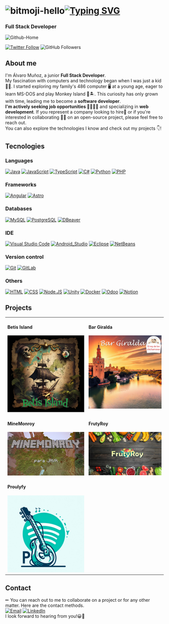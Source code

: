 
# ![bitmoji-hello](https://github.com/Prouly/Prouly/assets/80397239/d99dad50-f50c-4099-8910-6fbd664eafd7)[![Typing SVG](https://readme-typing-svg.demolab.com?font=Fira+Code&pause=1000&color=31C1F7&random=false&width=620&lines=Hello+there+%F0%9F%91%8B%2C+Im+%C3%81lvaro%2C+a+software+developer+%F0%9F%91%A8%F0%9F%8F%BB%E2%80%8D%F0%9F%92%BB)](https://git.io/typing-svg)

### Full Stack Developer
![Github-Home](https://github.com/Prouly/Prouly/assets/80397239/ac733691-49cf-4a4e-a93f-1c113a321350)

[![Twitter Follow](https://img.shields.io/twitter/follow/prouly?style=social)](https://twitter.com/prouly)
![GitHub Followers](https://img.shields.io/github/followers/prouly?style=social)

## About me
I'm Álvaro Muñoz, a junior **Full Stack Developer**. <br>My fascination with computers and technology began when I was just a kid 👦🏻. I started exploring my family's 486 computer 🖥 at a young age, eager to learn MS-DOS and play Monkey Island 🐒🏝. This curiosity has only grown with time, leading me to become a **software developer**. <br>**I'm actively seeking job opportunities 🔎👷🏻‍♂️** and specializing in **web development**. If you represent a company looking to hire🛒 or if you're interested in collaborating 🤝🏻 on an open-source project, please feel free to reach out. <br>You can also explore the technologies I know and check out my projects 👇!

## Tecnologies

### Languages
[![Java](https://img.shields.io/badge/Java-007396?style=for-the-badge&logo=openjdk&logoColor=white&labelColor=101010)](https://www.java.com/)
[![JavaScript](https://img.shields.io/badge/JavaScript-F7DF1E?style=for-the-badge&logo=javascript&logoColor=white&labelColor=101010)](https://www.javascript.com/)
[![TypeScript](https://img.shields.io/badge/TypeScript-007ACC?style=for-the-badge&logo=typescript&logoColor=white&labelColor=101010)](https://www.typescriptlang.org/)
[![C#](https://img.shields.io/badge/C%23-68217A?style=for-the-badge&logo=c-sharp&logoColor=white&labelColor=101010)](https://dotnet.microsoft.com/)
[![Python](https://img.shields.io/badge/Python-yellow?style=for-the-badge&logo=python&logoColor=white&labelColor=101010)](https://www.python.org/)
[![PHP](https://img.shields.io/badge/PHP-777BB4?style=for-the-badge&logo=php&logoColor=white&labelColor=101010)](https://www.php.net/)

### Frameworks
[![Angular](https://img.shields.io/badge/Angular-DD0031?style=for-the-badge&logo=angular&logoColor=white&labelColor=101010)](https://angular.io/)
[![Astro](https://img.shields.io/badge/Astro-ff7e33?style=for-the-badge&logo=astro&logoColor=white&labelColor=000000)](https://astro.build/)

### Databases
[![MySQL](https://img.shields.io/badge/MySQL-4479A1?style=for-the-badge&logo=mysql&logoColor=white&labelColor=101010)](https://www.mysql.com/)
[![PostgreSQL](https://img.shields.io/badge/PostgreSQL-316192?style=for-the-badge&logo=postgresql&logoColor=white&labelColor=101010)](https://www.postgresql.org/)
[![DBeaver](https://img.shields.io/badge/DBeaver-006CAA?style=for-the-badge&logo=dbeaver&logoColor=white&labelColor=101010)](https://dbeaver.io/)

### IDE
[![Visual Studio Code](https://img.shields.io/badge/Visual_Studio_Code-0078D4?style=for-the-badge&logo=visual%20studio%20code&logoColor=white&labelColor=101010)](https://code.visualstudio.com/)
[![Android_Studio](https://img.shields.io/badge/Android_Studio-3DDC84?style=for-the-badge&logo=android-studio&logoColor=white&color=3DDC84&labelColor=101010)](https://developer.android.com/studio)
[![Eclipse](https://img.shields.io/badge/Eclipse-2C2255?style=for-the-badge&logo=eclipse&logoColor=white&labelColor=101010)](https://eclipseide.org/)
[![NetBeans](https://img.shields.io/badge/NetBeans-008C45?style=for-the-badge&logo=apache-netbeans-ide&logoColor=white&labelColor=101010)](https://netbeans.apache.org/)

### Version control
[![Git](https://img.shields.io/badge/Git-F05032?style=for-the-badge&logo=git&logoColor=white&labelColor=101010)](https://git-scm.com/)
[![GitLab](https://img.shields.io/badge/GitLab-330F63?style=for-the-badge&logo=gitlab&logoColor=white&labelColor=101010)](https://gitlab.com/)

### Others
[![HTML](https://img.shields.io/badge/HTML-E34F26?style=for-the-badge&logo=html5&logoColor=white&labelColor=101010)]()
[![CSS](https://img.shields.io/badge/CSS-1572B6?style=for-the-badge&logo=css3&logoColor=white&labelColor=101010)]()
[![Node.JS](https://img.shields.io/badge/Node.JS-339933?style=for-the-badge&logo=node.js&logoColor=white&labelColor=101010)](https://nodejs.org/)
[![Unity](https://img.shields.io/badge/Unity-000000?style=for-the-badge&logo=unity&logoColor=white&labelColor=101010)](https://unity.com/)
[![Docker](https://img.shields.io/badge/Docker-2496ED?style=for-the-badge&logo=docker&logoColor=white&labelColor=101010)](https://www.docker.com/)
[![Odoo](https://img.shields.io/badge/Odoo-167BFF?style=for-the-badge&logo=odoo&logoColor=white&labelColor=101010)](https://www.odoo.com/)
[![Notion](https://img.shields.io/badge/Notion-000000?style=for-the-badge&logo=notion&logoColor=white&labelColor=101010)](https://www.notion.so/)

## Projects
<!--
[![BarGiralda](https://github.com/Prouly/bar-giralda/blob/main/fondo-barGiralda.png)](https://github.com/Prouly/bar-giralda)
[![BetisIsland](https://github.com/Prouly/betis-island/blob/main/Betis-Island-portada.png)](https://github.com/Prouly/betis-island)
-->
<table style="width:100%">
<tr>
<td valign="top">
<h4>Betis Island</h4>
<a href="https://github.com/Prouly/betis-island" target="_blank">
<img src="https://github.com/Prouly/betis-island/blob/main/Betis-Island-portada.png" width='400px' height='auto'>
</a>
</td>
<td valign="top">
<h4>Bar Giralda</h4>
<a href="https://github.com/Prouly/bar-giralda" target="_blank">
<img src="https://github.com/Prouly/bar-giralda/blob/main/fondo-barGiralda.png" width='400px' height='auto'>
</a>
</td>
</tr>
<tr>
<td valign="top">
<h4>MineMonroy</h4>
<a href="https://github.com/Prouly/Mineroy" target="_blank">
<img src="https://github.com/Prouly/Mineroy/blob/main/minemonroy.jpg" width='400px' height='auto'>
</a>
</td>
<td valign="top">
<h4>FrutyRoy</h4>
<a href="https://github.com/Prouly/frutyroy" target="_blank">
<img src="https://github.com/Prouly/Prouly/blob/main/FrutyRoy-logoV2.jpg" width='400px' height='auto'>
</a>
</td>
</tr>
<tr>
<td valign="top">
<h4>Proulyfy</h4>
<a href="https://github.com/Prouly/proulyfy" target="_blank">
<img src="https://github.com/Prouly/proulyfy/blob/main/public/img/proulyfy-logo.jpg" width='400px' height='auto'>
</a>
</td>   
</tr>
</table>

## Contact
✏ You can reach out to me to collaborate on a project or for any other matter. Here are the contact methods.<br>
[![Email](https://img.shields.io/badge/alvaromunozadan@gmail.com-personal_email-D14836?style=for-the-badge&logo=gmail&logoColor=white&labelColor=101010)](mailto:alvaromunozadan@gmail.com)
[![LinkedIn](https://img.shields.io/badge/LinkedIn-Álvaro_Muñoz_Adán-0077B5?style=for-the-badge&logo=linkedin&logoColor=white&labelColor=101010)](https://www.linkedin.com/in/alvaro-mu%C3%B1oz-adan/)<br>
I look forward to hearing from you!😀📖
